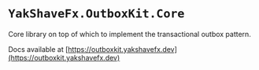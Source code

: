 # `YakShaveFx.OutboxKit.Core`

Core library on top of which to implement the transactional outbox pattern.

Docs available at [https://outboxkit.yakshavefx.dev](https://outboxkit.yakshavefx.dev)